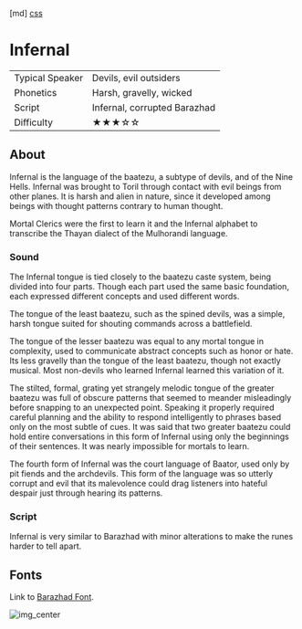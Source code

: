 [md]
[css](-OCVFMyYfsylqoZPiW6l)

# Infernal

|                 |                              |
| :-------------- | :--------------------------- |
| Typical Speaker | Devils, evil outsiders       |
| Phonetics       | Harsh, gravelly, wicked      |
| Script          | Infernal, corrupted Barazhad |
| Difficulty      | ★★★☆☆                        |

<div style="display: none;">
<!-- ★ ☆ -->
</div>

## About

Infernal is the language of the baatezu, a subtype of devils, and of the Nine Hells. Infernal was brought to Toril through contact with evil beings from other planes. It is harsh and alien in nature, since it developed among beings with thought patterns contrary to human thought.

Mortal Clerics were the first to learn it and the Infernal alphabet to transcribe the Thayan dialect of the Mulhorandi language.

### Sound

The Infernal tongue is tied closely to the baatezu caste system, being divided into four parts. Though each part used the same basic foundation, each expressed different concepts and used different words.

The tongue of the least baatezu, such as the spined devils, was a simple, harsh tongue suited for shouting commands across a battlefield.

The tongue of the lesser baatezu was equal to any mortal tongue in complexity, used to communicate abstract concepts such as honor or hate. Its less gravelly than the tongue of the least baatezu, though not exactly musical. Most non-devils who learned Infernal learned this variation of it.

The stilted, formal, grating yet strangely melodic tongue of the greater baatezu was full of obscure patterns that seemed to meander misleadingly before snapping to an unexpected point. Speaking it properly required careful planning and the ability to respond intelligently to phrases based only on the most subtle of cues. It was said that two greater baatezu could hold entire conversations in this form of Infernal using only the beginnings of their sentences. It was nearly impossible for mortals to learn.

The fourth form of Infernal was the court language of Baator, used only by pit fiends and the archdevils. This form of the language was so utterly corrupt and evil that its malevolence could drag listeners into hateful despair just through hearing its patterns.

### Script

Infernal is very similar to Barazhad with minor alterations to make the runes harder to tell apart.

## Fonts

Link to [Barazhad Font](https://github.com/Tougher-Together-Gaming/default-game-assets/blob/main/fonts/barazhad.zip).

![img_center](https://raw.githubusercontent.com/Tougher-Together-Gaming/default-game-assets/refs/heads/main/fonts/images/barazhad-font-charmap.png)

<div style="display: none;" id="easySpeakWords">
swarquey, rumgurghup, cammariss, baulroon, kelparnok, perslghkeel, bghoaurngraw, auch, bhsflemasnu
</div>
